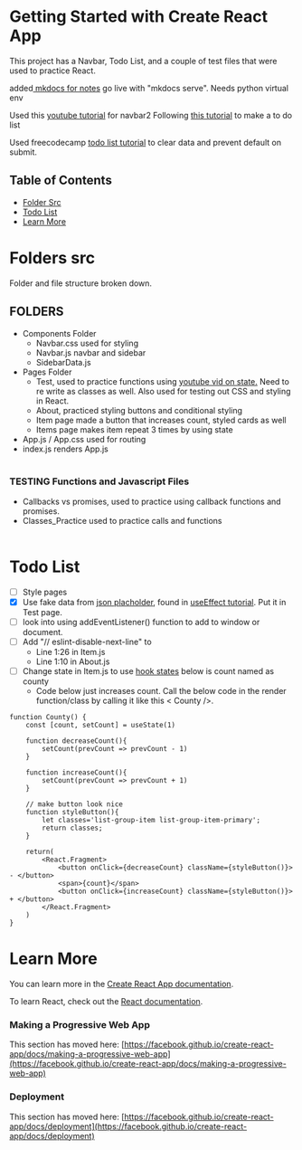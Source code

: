 # Getting Started with Create React App
This project has a Navbar, Todo List, and a couple of test files that were used to practice React. 


added[ mkdocs for notes](https://towardsdatascience.com/creating-software-documentation-in-under-10-minutes-with-mkdocs-b11f52f0fb10) go live with "mkdocs serve". Needs python virtual env


Used this [youtube tutorial](https://www.youtube.com/watch?v=CXa0f4-dWi4&t=125s) for navbar2
Following [this tutorial](https://vegibit.com/create-a-react-element-from-scratch/) to make a to do list


Used freecodecamp [todo list tutorial](https://www.freecodecamp.org/news/how-to-build-a-todo-list-with-react-hooks-ebaa4e3db3b/) to clear data and prevent default on submit.


## Table of Contents
* [Folder Src](#Folder-src)
* [Todo List](#Todo-list)
* [Learn More](#Learn-more)



# Folders src
Folder and file structure broken down. 
<br>

## FOLDERS
* Components Folder
    * Navbar.css used for styling
    * Navbar.js navbar and sidebar
    * SidebarData.js 
* Pages Folder
    * Test, used to practice functions using [youtube vid on state.](https://www.youtube.com/watch?v=O6P86uwfdR0) Need to re write as classes as well. Also used for testing out CSS and styling in React.
    * About, practiced styling buttons and conditional styling
    * Item page made a button that increases count, styled cards as well
    * Items page makes item repeat 3 times by using state
* App.js / App.css used for routing
* index.js renders App.js
<br><br>


### TESTING Functions and Javascript Files
* Callbacks vs promises, used to practice using callback functions and promises. 
* Classes_Practice used to practice calls and functions
<br><br>

# Todo List
* [ ] Style pages 
* [x] Use fake data from [json placholder](https://jsonplaceholder.typicode.com/), found in [useEffect tutorial](https://www.youtube.com/watch?v=0ZJgIjIuY7U&t=309s). Put it in Test page.
* [ ] look into using addEventListener() function to add to  window or document.
* [ ] Add "// eslint-disable-next-line" to
    * Line 1:26 in Item.js
    * Line 1:10 in About.js
* [ ] Change state in Item.js to use [hook states](https://reactjs.org/docs/hooks-state.html) below is count named as county
    * Code below just increases count. Call the below code in the render function/class by calling it like this < County />. 
```
function County() {
    const [count, setCount] = useState(1)

    function decreaseCount(){
        setCount(prevCount => prevCount - 1)
    }

    function increaseCount(){
        setCount(prevCount => prevCount + 1)
    }

    // make button look nice
    function styleButton(){
        let classes='list-group-item list-group-item-primary';
        return classes;
    }

    return(
        <React.Fragment>
            <button onClick={decreaseCount} className={styleButton()}> - </button>
            <span>{count}</span>
            <button onClick={increaseCount} className={styleButton()}> + </button>
        </React.Fragment>
    )
}
```


# Learn More
You can learn more in the [Create React App documentation](https://facebook.github.io/create-react-app/docs/getting-started).

To learn React, check out the [React documentation](https://reactjs.org/).

### Making a Progressive Web App
This section has moved here: [https://facebook.github.io/create-react-app/docs/making-a-progressive-web-app](https://facebook.github.io/create-react-app/docs/making-a-progressive-web-app)

### Deployment
This section has moved here: [https://facebook.github.io/create-react-app/docs/deployment](https://facebook.github.io/create-react-app/docs/deployment)
